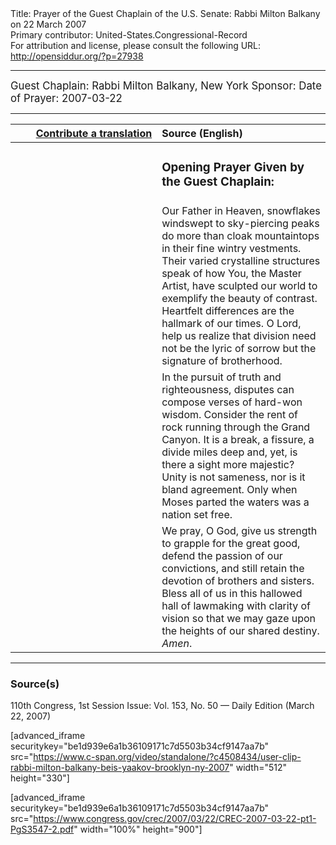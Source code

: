<html>
<head></head>
<body>
Title: Prayer of the Guest Chaplain of the U.S. Senate: Rabbi Milton Balkany on 22 March 2007<br />
Primary contributor: United-States.Congressional-Record<br />
For attribution and license, please consult the following URL: <a href="http://opensiddur.org/?p=27938">http://opensiddur.org/?p=27938</a>
<p />
<hr />

<div class="english" style="font-size:1.2em;">
Guest Chaplain: Rabbi Milton Balkany, New York
Sponsor: 
Date of Prayer: 2007-03-22
</div>

<hr />

<table style="margin-left: auto;margin-right: auto;" class="draggable">
<thead><tr><th id="x" style="text-align: right;"><a href="/contributing/upload/">Contribute a translation</a></th><th style="text-align: left;">Source (English)</th></tr></thead>
<tbody>
<tr><td style="vertical-align:top;" width="46%">
<div class="liturgy"><span lang="he">

</span></div></td>
 
<td style="vertical-align:top;" width="53%">
<div class="english">
<h3>Opening Prayer Given by the Guest Chaplain:</h3>
</div></td></tr>

<tr><td style="vertical-align:top;" width="46%">
<div class="liturgy"><span lang="he">

</span></div></td>
 
<td style="vertical-align:top;" width="53%">
<div class="english">
Our Father in Heaven, 
snowflakes windswept to sky-piercing peaks 
do more than cloak mountaintops 
in their fine wintry vestments. 
Their varied crystalline structures 
speak of how You, 
the Master Artist, 
have sculpted our world 
to exemplify the beauty 
of contrast. 
Heartfelt differences 
are the hallmark of our times. 
O Lord, 
help us realize 
that division 
need not be 
the lyric of sorrow 
but the signature of brotherhood.
</div></td></tr>


<tr><td style="vertical-align:top;" width="46%">
<div class="liturgy"><span lang="he">

</span></div></td>
 
<td style="vertical-align:top;" width="53%">
<div class="english">
In the pursuit of truth 
and righteousness, 
disputes can compose verses 
of hard-won wisdom. 
Consider the rent of rock 
running through the Grand Canyon. 
It is a break, 
a fissure, 
a divide miles deep 
and, yet, 
is there a sight more majestic? 
Unity is not sameness, 
nor is it bland agreement. 
Only when Moses parted the waters 
was a nation set free.
</div></td></tr>


<tr><td style="vertical-align:top;" width="46%">
<div class="liturgy"><span lang="he">

</span></div></td>
 
<td style="vertical-align:top;" width="53%">
<div class="english">
We pray, O God, 
give us strength to grapple for the great good, 
defend the passion of our convictions, 
and still retain the devotion of brothers and sisters. 
Bless all of us 
in this hallowed hall of lawmaking 
with clarity of vision 
so that we may gaze upon the heights 
of our shared destiny. 
<em>Amen</em>.
</div></td></tr>
</tbody></table>

<hr />

<h3>Source(s)</h3>

110th Congress, 1st Session
Issue: Vol. 153, No. 50 — Daily Edition (March 22, 2007)

[advanced_iframe securitykey="be1d939e6a1b36109171c7d5503b34cf9147aa7b" src="https://www.c-span.org/video/standalone/?c4508434/user-clip-rabbi-milton-balkany-beis-yaakov-brooklyn-ny-2007" width="512" height="330"]

[advanced_iframe securitykey="be1d939e6a1b36109171c7d5503b34cf9147aa7b" src="https://www.congress.gov/crec/2007/03/22/CREC-2007-03-22-pt1-PgS3547-2.pdf" width="100%" height="900"]
</body>
</html>